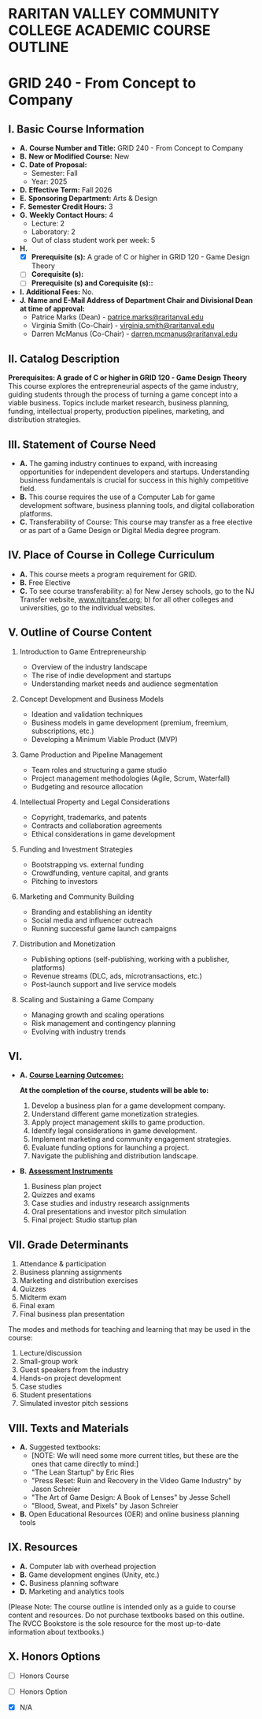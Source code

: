 # RARITAN VALLEY COMMUNITY COLLEGE ACADEMIC COURSE OUTLINE

# GRID 240 - From Concept to Company

## I. Basic Course Information

- **A.** **Course Number and Title:** GRID 240 - From Concept to Company
- **B.** **New or Modified Course:** New
- **C.** **Date of Proposal:**
    - Semester: Fall  
    - Year: 2025
- **D.** **Effective Term:** Fall 2026
- **E.** **Sponsoring Department:** Arts & Design
- **F.** **Semester Credit Hours:** 3
- **G.** **Weekly Contact Hours:** 4
    - Lecture: 2
    - Laboratory: 2
    - Out of class student work per week: 5
- **H.** 
    - [x] **Prerequisite (s):** A grade of C or higher in GRID 120 - Game Design Theory
    - [ ] **Corequisite (s):** 
    - [ ] **Prerequisite (s) and **Corequisite (s):**:**
- **I.** **Additional Fees:** No.
- **J.** **Name and E-Mail Address of Department Chair and Divisional Dean at time of approval:** 
    - Patrice Marks (Dean) - patrice.marks@raritanval.edu
    - Virginia Smith (Co-Chair) - virginia.smith@raritanval.edu
    - Darren McManus (Co-Chair) - darren.mcmanus@raritanval.edu

## II. Catalog Description

**Prerequisites: A grade of C or higher in GRID 120 - Game Design Theory** This course explores the entrepreneurial aspects of the game industry, guiding students through the process of turning a game concept into a viable business. Topics include market research, business planning, funding, intellectual property, production pipelines, marketing, and distribution strategies.

## III. Statement of Course Need

- **A.** The gaming industry continues to expand, with increasing opportunities for independent developers and startups. Understanding business fundamentals is crucial for success in this highly competitive field.
- **B.** This course requires the use of a Computer Lab for game development software, business planning tools, and digital collaboration platforms.
- **C.** Transferability of Course: This course may transfer as a free elective or as part of a Game Design or Digital Media degree program.

## IV. Place of Course in College Curriculum

- **A.** This course meets a program requirement for GRID.
- **B.** Free Elective
- **C.** To see course transferability: a) for New Jersey schools, go to the NJ Transfer website, www.njtransfer.org; b) for all other colleges and universities, go to the individual websites.

## V. Outline of Course Content

1. Introduction to Game Entrepreneurship
    - Overview of the industry landscape
    - The rise of indie development and startups
    - Understanding market needs and audience segmentation

2. Concept Development and Business Models
    - Ideation and validation techniques
    - Business models in game development (premium, freemium, subscriptions, etc.)
    - Developing a Minimum Viable Product (MVP)

3. Game Production and Pipeline Management
    - Team roles and structuring a game studio
    - Project management methodologies (Agile, Scrum, Waterfall)
    - Budgeting and resource allocation

4. Intellectual Property and Legal Considerations
    - Copyright, trademarks, and patents
    - Contracts and collaboration agreements
    - Ethical considerations in game development

5. Funding and Investment Strategies
    - Bootstrapping vs. external funding
    - Crowdfunding, venture capital, and grants
    - Pitching to investors

6. Marketing and Community Building
    - Branding and establishing an identity
    - Social media and influencer outreach
    - Running successful game launch campaigns

7. Distribution and Monetization
    - Publishing options (self-publishing, working with a publisher, platforms)
    - Revenue streams (DLC, ads, microtransactions, etc.)
    - Post-launch support and live service models

8. Scaling and Sustaining a Game Company
    - Managing growth and scaling operations
    - Risk management and contingency planning
    - Evolving with industry trends

## VI. 

- **A.** **<u>Course Learning Outcomes:</u>**

    **At the completion of the course, students will be able to:**
    1. Develop a business plan for a game development company.
    2. Understand different game monetization strategies.
    3. Apply project management skills to game production.
    4. Identify legal considerations in game development.
    5. Implement marketing and community engagement strategies.
    6. Evaluate funding options for launching a project.
    7. Navigate the publishing and distribution landscape.

- **B.** **<u>Assessment Instruments</u>**
    1. Business plan project
    2. Quizzes and exams
    3. Case studies and industry research assignments
    4. Oral presentations and investor pitch simulation
    5. Final project: Studio startup plan

## VII. Grade Determinants

1. Attendance & participation
1. Business planning assignments
1. Marketing and distribution exercises
1. Quizzes
1. Midterm exam
1. Final exam
1. Final business plan presentation

The modes and methods for teaching and learning that may be used in the course:

1. Lecture/discussion
1. Small-group work
1. Guest speakers from the industry
1. Hands-on project development
1. Case studies
1. Student presentations
1. Simulated investor pitch sessions

## VIII. Texts and Materials
- **A.** Suggested textbooks:
    - [NOTE: We will need some more current titles, but these are the ones that came directly to mind:]
    - "The Lean Startup" by Eric Ries
    - "Press Reset: Ruin and Recovery in the Video Game Industry" by Jason Schreier
    - "The Art of Game Design: A Book of Lenses" by Jesse Schell
    - "Blood, Sweat, and Pixels" by Jason Schreier
- **B.** Open Educational Resources (OER) and online business planning tools

## IX. Resources
- **A.** Computer lab with overhead projection
- **B.** Game development engines (Unity, etc.)
- **C.** Business planning software
- **D.** Marketing and analytics tools

(Please Note: The course outline is intended only as a guide to course content and resources. Do not purchase textbooks based on this outline. The RVCC Bookstore is the sole resource for the most up-to-date information about textbooks.)

## X. Honors Options
- [ ] Honors Course
- [ ] Honors Option
- [x] N/A


